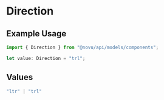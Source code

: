 # Direction

## Example Usage

```typescript
import { Direction } from "@novu/api/models/components";

let value: Direction = "trl";
```

## Values

```typescript
"ltr" | "trl"
```